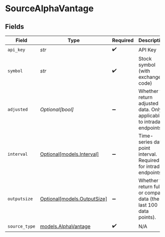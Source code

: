 # SourceAlphaVantage


## Fields

| Field                                                                    | Type                                                                     | Required                                                                 | Description                                                              | Example                                                                  |
| ------------------------------------------------------------------------ | ------------------------------------------------------------------------ | ------------------------------------------------------------------------ | ------------------------------------------------------------------------ | ------------------------------------------------------------------------ |
| `api_key`                                                                | *str*                                                                    | :heavy_check_mark:                                                       | API Key                                                                  |                                                                          |
| `symbol`                                                                 | *str*                                                                    | :heavy_check_mark:                                                       | Stock symbol (with exchange code)                                        | AAPL                                                                     |
| `adjusted`                                                               | *Optional[bool]*                                                         | :heavy_minus_sign:                                                       | Whether to return adjusted data. Only applicable to intraday endpoints.<br/> |                                                                          |
| `interval`                                                               | [Optional[models.Interval]](../models/interval.md)                       | :heavy_minus_sign:                                                       | Time-series data point interval. Required for intraday endpoints.<br/>   |                                                                          |
| `outputsize`                                                             | [Optional[models.OutputSize]](../models/outputsize.md)                   | :heavy_minus_sign:                                                       | Whether to return full or compact data (the last 100 data points).<br/>  |                                                                          |
| `source_type`                                                            | [models.AlphaVantage](../models/alphavantage.md)                         | :heavy_check_mark:                                                       | N/A                                                                      |                                                                          |
